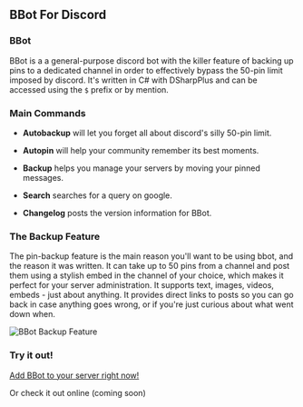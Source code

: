 ## BBot For Discord

### BBot

BBot is a a general-purpose discord bot with the killer feature of backing up pins to a dedicated channel in order to effectively bypass the 50-pin limit imposed by discord. It's written in C# with DSharpPlus and can be accessed using the `$` prefix or by mention.

### Main Commands

+ **Autobackup** will let you forget all about discord's silly 50-pin limit.
+ **Autopin** will help your community remember its best moments.
+ **Backup** helps you manage your servers by moving your pinned messages.
+ **Search** searches for a query on google.

+ **Changelog** posts the version information for BBot.

### The Backup Feature

The pin-backup feature is the main reason you'll want to be using bbot, and the reason it was written. It can take up to 50 pins from a channel and post them using a stylish embed in the channel of your choice, which makes it perfect for your server administration. It supports text, images, videos, embeds - just about anything. It provides direct links to posts so you can go back in case anything goes wrong, or if you're just curious about what went down when.

![BBot Backup Feature](https://i.imgur.com/Vg2NTmw.png)

### Try it out!

[Add BBot to your server right now!](https://discordapp.com/oauth2/authorize?client_id=362666654452416524&scope=bot&permissions=92224)

Or check it out online (coming soon)
